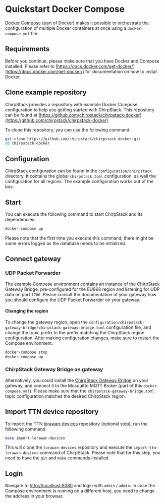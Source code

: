 # Quickstart Docker Compose

[Docker Compose](https://docs.docker.com/compose/) (part of Docker) makes
it possible to orchestrate the configuration of multiple Docker containers
at once using a `docker-compose.yml` file.

## Requirements

Before you continue, please make sure that you have Docker and Compose
installed. Please refer to [https://docs.docker.com/get-docker/](https://docs.docker.com/get-docker/)
for documentation on how to install Docker.

## Clone example repository

ChirpStack provides a repository with example Docker Compose configuration
to help you getting started with ChirpStack. This repository can be found
at [https://github.com/chirpstack/chirpstack-docker](https://github.com/chirpstack/chirpstack-docker).

To clone this repository, you can use the following command:

```bash
git clone https://github.com/chirpstack/chirpstack-docker.git
cd chirpstack-docker
```

## Configuration

ChirpStack configuration can be found in the `configuration/chirpstack`
directory. It contains the global `chirpstack.toml` configuration, as well
the configuration for all regions. The example configuration works out of the
box.

## Start

You can execute the following command to start ChirpStack and its dependencies:

```bash
docker-compose up
```

Please note that the first time you execute this command, there might be
some errors logged as the database needs to be initialized.

## Connect gateway

### UDP Packet Forwarder

The example Compose environment contains an instance of the ChirpStack Gateway
Bridge, pre-configured for the EU868 region and listening for UDP data on port
`1700`. Please consult the documentation of your gateway how you should
configure the UDP Packet Forwarder on your gateway.

#### Changing the region

To change the gateway region, open the `configuration/chirpstack-gateway-bridge/chirpstack-gateway-bridge.toml`
configuration file, and change the topic prefix to the prefix matching the
ChirpStack region configuration. After making configuration changes, make sure
to restart the Compose environment.

```bash
docker-compose stop
docker-compose up
```

### ChirpStack Gateway Bridge on gateway

Alternatively, you could install the [ChirpStack Gateway Bridge](../chirpstack-gateway-bridge/install/index.md)
on your gateway, and connect it to the Mosquitto MQTT Broker (part of this
`docker-compose.yml`). Please make sure that the `chirpstack-gateway-bridge.toml`
topic configuration matches the desired ChirpStack region.

## Import TTN device repository

To import the TTN [lorawan-devices](https://github.com/TheThingsNetwork/lorawan-devices)
repository (optional step), run the following command:

```bash
make import-lorawan-devices
```

This will clone the `lorawan-devices` repository and execute the `import-ttn-lorawan-devices`
command of ChirpStack. Please note that for this step, you need to have the `git` and `make`
commands installed.

## Login

Navigate to [http://localhost:8080](http://localhost:8080) and login with
`admin` / `admin`. In case the Compose environment is running on a different
host, you need to change the address in your browser.
